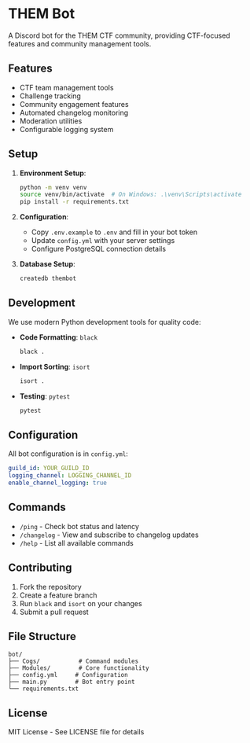 # THEM Bot

A Discord bot for the THEM CTF community, providing CTF-focused features and community management tools.

## Features

- CTF team management tools
- Challenge tracking
- Community engagement features
- Automated changelog monitoring
- Moderation utilities
- Configurable logging system

## Setup

1. **Environment Setup**:
   ```bash
   python -m venv venv
   source venv/bin/activate  # On Windows: .\venv\Scripts\activate
   pip install -r requirements.txt
   ```

2. **Configuration**:
   - Copy `.env.example` to `.env` and fill in your bot token
   - Update `config.yml` with your server settings
   - Configure PostgreSQL connection details

3. **Database Setup**:
   ```bash
   createdb thembot
   ```

## Development

We use modern Python development tools for quality code:

- **Code Formatting**: `black`
  ```bash
  black .
  ```

- **Import Sorting**: `isort`
  ```bash
  isort .
  ```

- **Testing**: `pytest`
  ```bash
  pytest
  ```

## Configuration

All bot configuration is in `config.yml`:
```yaml
guild_id: YOUR_GUILD_ID
logging_channel: LOGGING_CHANNEL_ID
enable_channel_logging: true
```

## Commands

- `/ping` - Check bot status and latency
- `/changelog` - View and subscribe to changelog updates
- `/help` - List all available commands

## Contributing

1. Fork the repository
2. Create a feature branch
3. Run `black` and `isort` on your changes
4. Submit a pull request

## File Structure

```
bot/
├── Cogs/           # Command modules
├── Modules/        # Core functionality
├── config.yml     # Configuration
├── main.py        # Bot entry point
└── requirements.txt
```

## License

MIT License - See LICENSE file for details
